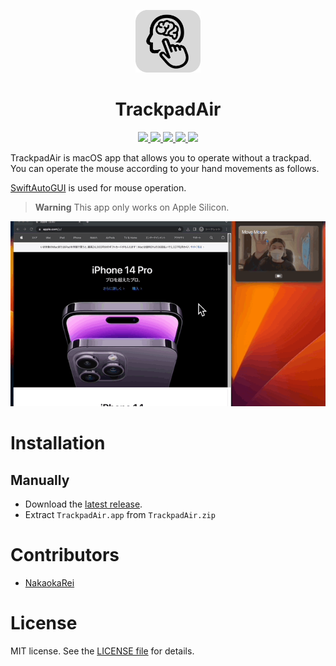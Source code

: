 <p align="center">
<img src="img/icon.png"　width="100" height="100">
<h1 align="center">TrackpadAir</h1>
</p>

<!-- # Badges -->
<p align="center">
  <a href="https://github.com/NakaokaRei/TrackpadAir/issues">
  <img src="https://img.shields.io/github/issues/NakaokaRei/TrackpadAir" />
  <a>
  <a href="https://github.com/NakaokaRei/TrackpadAir/network/members">
  <img src="https://img.shields.io/github/forks/NakaokaRei/TrackpadAir" />
  <a>
  <a href="https://github.com/NakaokaRei/TrackpadAir/stargazers">
  <img src="https://img.shields.io/github/stars/NakaokaRei/TrackpadAir" />
  <a>
  <a href="https://github.com/NakaokaRei/TrackpadAir/">
  <img src="https://img.shields.io/github/languages/top/NakaokaRei/TrackpadAir" />
  <a>
  <a href="https://github.com/NakaokaRei/TrackpadAir/">
  <img src="https://img.shields.io/github/license/NakaokaRei/TrackpadAir" />
  <a>
  </a>
</p>

TrackpadAir is macOS app that allows you to operate without a trackpad.
You can operate the mouse according to your hand movements as follows.

[SwiftAutoGUI](https://github.com/NakaokaRei/SwiftAutoGUI) is used for mouse operation.

> **Warning**
> This app only works on Apple Silicon.

<img src="img/demo.gif" width="700">

# Installation
## Manually
* Download the [latest release](https://github.com/NakaokaRei/TrackpadAir/releases/latest).
* Extract `TrackpadAir.app` from `TrackpadAir.zip`

# Contributors

- [NakaokaRei](https://github.com/NakaokaRei)

<!-- CREATED_BY_LEADYOU_README_GENERATOR -->

# License
MIT license. See the [LICENSE file](/LICENSE) for details.